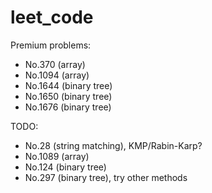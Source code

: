 # leet_code

Premium problems:

- No.370 (array)
- No.1094 (array)
- No.1644 (binary tree)
- No.1650 (binary tree)
- No.1676 (binary tree)

TODO:

- No.28 (string matching), KMP/Rabin-Karp?
- No.1089 (array)
- No.124 (binary tree)
- No.297 (binary tree), try other methods
